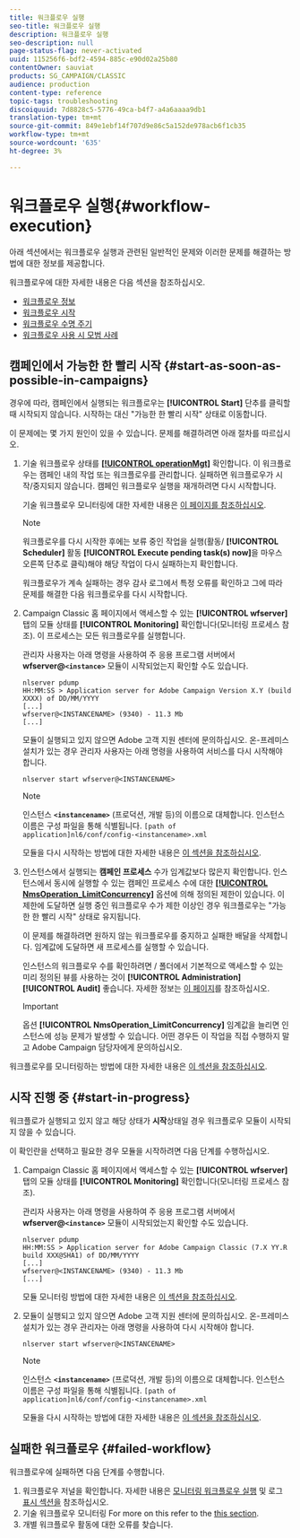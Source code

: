 ```yaml
---
title: 워크플로우 실행
seo-title: 워크플로우 실행
description: 워크플로우 실행
seo-description: null
page-status-flag: never-activated
uuid: 115256f6-bdf2-4594-885c-e90d02a25b80
contentOwner: sauviat
products: SG_CAMPAIGN/CLASSIC
audience: production
content-type: reference
topic-tags: troubleshooting
discoiquuid: 7d8828c5-5776-49ca-b4f7-a4a6aaaa9db1
translation-type: tm+mt
source-git-commit: 849e1ebf14f707d9e86c5a152de978acb6f1cb35
workflow-type: tm+mt
source-wordcount: '635'
ht-degree: 3%

---
```



# 워크플로우 실행{#workflow-execution}

아래 섹션에서는 워크플로우 실행과 관련된 일반적인 문제와 이러한 문제를 해결하는 방법에 대한 정보를 제공합니다.

워크플로우에 대한 자세한 내용은 다음 섹션을 참조하십시오.

* [워크플로우 정보](../../workflow/using/about-workflows.md)
* [워크플로우 시작](../../workflow/using/starting-a-workflow.md)
* [워크플로우 수명 주기](../../workflow/using/workflow-life-cycle.md)
* [워크플로우 사용 시 모범 사례](../../workflow/using/workflow-best-practices.md)

## 캠페인에서 가능한 한 빨리 시작 {#start-as-soon-as-possible-in-campaigns}

경우에 따라, 캠페인에서 실행되는 워크플로우는 **[!UICONTROL Start]** 단추를 클릭할 때 시작되지 않습니다. 시작하는 대신 &quot;가능한 한 빨리 시작&quot; 상태로 이동합니다.

이 문제에는 몇 가지 원인이 있을 수 있습니다. 문제를 해결하려면 아래 절차를 따르십시오.

1. 기술 워크플로우 상태를 [**[!UICONTROL operationMgt]**](../../workflow/using/campaign.md) 확인합니다. 이 워크플로우는 캠페인 내의 작업 또는 워크플로우를 관리합니다. 실패하면 워크플로우가 시작/중지되지 않습니다. 캠페인 워크플로우 실행을 재개하려면 다시 시작합니다.

   기술 워크플로우 모니터링에 대한 자세한 내용은 [이 페이지를 참조하십시오](../../workflow/using/monitoring-technical-workflows.md).

   >[!NOTE]
   >
   >워크플로우를 다시 시작한 후에는 보류 중인 작업을 실행(활동/ **[!UICONTROL Scheduler]** 활동 **[!UICONTROL Execute pending task(s) now]**&#x200B;을 마우스 오른쪽 단추로 클릭)해야 해당 작업이 다시 실패하는지 확인합니다.

   워크플로우가 계속 실패하는 경우 감사 로그에서 특정 오류를 확인하고 그에 따라 문제를 해결한 다음 워크플로우를 다시 시작합니다.

1. Campaign Classic 홈 페이지에서 액세스할 수 있는 **[!UICONTROL wfserver]** 탭의 모듈 상태를 **[!UICONTROL Monitoring]** 확인합니다(모니터링 프로세스 [](../../production/using/monitoring-processes.md)참조). 이 프로세스는 모든 워크플로우를 실행합니다.

   관리자 사용자는 아래 명령을 사용하여 주 응용 프로그램 서버에서 **wfserver@`<instance>`** 모듈이 시작되었는지 확인할 수도 있습니다.

   ```
   nlserver pdump
   HH:MM:SS > Application server for Adobe Campaign Version X.Y (build XXXX) of DD/MM/YYYY
   [...]
   wfserver@<INSTANCENAME> (9340) - 11.3 Mb
   [...]
   ```

   모듈이 실행되고 있지 않으면 Adobe 고객 지원 센터에 문의하십시오. 온-프레미스 설치가 있는 경우 관리자 사용자는 아래 명령을 사용하여 서비스를 다시 시작해야 합니다.

   ```
   nlserver start wfserver@<INSTANCENAME>
   ```

   >[!NOTE]
   >
   >인스턴스 **`<instancename>`** (프로덕션, 개발 등)의 이름으로 대체합니다. 인스턴스 이름은 구성 파일을 통해 식별됩니다.
   >`[path of application]nl6/conf/config-<instancename>.xml`

   모듈을 다시 시작하는 방법에 대한 자세한 내용은 [이 섹션을 참조하십시오](../../production/using/usual-commands.md#module-launch-commands).

1. 인스턴스에서 실행되는 **캠페인 프로세스** 수가 임계값보다 많은지 확인합니다. 인스턴스에서 동시에 실행할 수 있는 캠페인 프로세스 수에 대한 [**[!UICONTROL NmsOperation_LimitConcurrency]**](../../installation/using/configuring-campaign-options.md#campaign-e-workflow-management) 옵션에 의해 정의된 제한이 있습니다. 이 제한에 도달하면 실행 중인 워크플로우 수가 제한 이상인 경우 워크플로우는 &quot;가능한 한 빨리 시작&quot; 상태로 유지됩니다.

   이 문제를 해결하려면 원하지 않는 워크플로우를 중지하고 실패한 배달을 삭제합니다. 임계값에 도달하면 새 프로세스를 실행할 수 있습니다.

   인스턴스의 워크플로우 수를 확인하려면 / 폴더에서 기본적으로 액세스할 수 있는 미리 정의된 뷰를 사용하는 것이 **[!UICONTROL Administration]** **[!UICONTROL Audit]** 좋습니다. 자세한 정보는 [이 페이지](../../workflow/using/monitoring-workflow-execution.md#filtering-workflows-status)를 참조하십시오.

   >[!IMPORTANT]
   >
   >옵션 **[!UICONTROL NmsOperation_LimitConcurrency]** 임계값을 늘리면 인스턴스에 성능 문제가 발생할 수 있습니다. 어떤 경우든 이 작업을 직접 수행하지 말고 Adobe Campaign 담당자에게 문의하십시오.

워크플로우를 모니터링하는 방법에 대한 자세한 내용은 [이 섹션을 참조하십시오](../../workflow/using/monitoring-workflow-execution.md).

## 시작 진행 중 {#start-in-progress}

워크플로가 실행되고 있지 않고 해당 상태가 **시작**&#x200B;상태일 경우 워크플로우 모듈이 시작되지 않을 수 있습니다.

이 확인란을 선택하고 필요한 경우 모듈을 시작하려면 다음 단계를 수행하십시오.

1. Campaign Classic 홈 페이지에서 액세스할 수 있는 **[!UICONTROL wfserver]** 탭의 모듈 상태를 **[!UICONTROL Monitoring]** 확인합니다(모니터링 프로세스 [](../../production/using/monitoring-processes.md)참조).

   관리자 사용자는 아래 명령을 사용하여 주 응용 프로그램 서버에서 **wfserver@`<instance>`** 모듈이 시작되었는지 확인할 수도 있습니다.

   ```
   nlserver pdump
   HH:MM:SS > Application server for Adobe Campaign Classic (7.X YY.R build XXX@SHA1) of DD/MM/YYYY
   [...]
   wfserver@<INSTANCENAME> (9340) - 11.3 Mb
   [...]
   ```

   모듈 모니터링 방법에 대한 자세한 내용은 [이 섹션을 참조하십시오](../../production/using/usual-commands.md#monitoring-commands-).

1. 모듈이 실행되고 있지 않으면 Adobe 고객 지원 센터에 문의하십시오. 온-프레미스 설치가 있는 경우 관리자는 아래 명령을 사용하여 다시 시작해야 합니다.

   ```
   nlserver start wfserver@<INSTANCENAME>
   ```

   >[!NOTE]
   >
   >인스턴스 **`<instancename>`** (프로덕션, 개발 등)의 이름으로 대체합니다. 인스턴스 이름은 구성 파일을 통해 식별됩니다.
   >`[path of application]nl6/conf/config-<instancename>.xml`

   모듈을 다시 시작하는 방법에 대한 자세한 내용은 [이 섹션을 참조하십시오](../../production/using/usual-commands.md#module-launch-commands).

## 실패한 워크플로우 {#failed-workflow}

워크플로우에 실패하면 다음 단계를 수행합니다.

1. 워크플로우 저널을 확인합니다. 자세한 내용은 [모니터링 워크플로우 실행](../../workflow/using/monitoring-workflow-execution.md) 및 로그 [표시 섹션을](../../workflow/using/monitoring-workflow-execution.md#displaying-logs) 참조하십시오.
1. 기술 워크플로우 모니터링 For more on this refer to the [this section](../../workflow/using/monitoring-technical-workflows.md).
1. 개별 워크플로우 활동에 대한 오류를 찾습니다.
